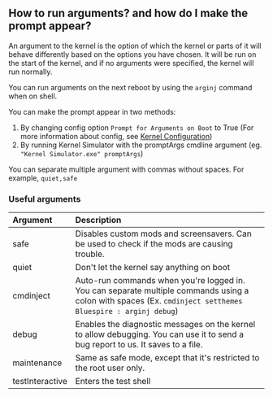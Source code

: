 ## How to run arguments? and how do I make the prompt appear?

An argument to the kernel is the option of which the kernel or parts of it will behave differently based on the options you have chosen. It will be run on the start of the kernel, and if no arguments were specified, the kernel will run normally.

You can run arguments on the next reboot by using the `arginj` command when on shell.

You can make the prompt appear in two methods:

1. By changing config option `Prompt for Arguments on Boot` to True (For more information about config, see [Kernel Configuration](config/Configuration-for-KS.md))
2. By running Kernel Simulator with the promptArgs cmdline argument (eg. `"Kernel Simulator.exe" promptArgs`)

You can separate multiple argument with commas without spaces. For example, `quiet,safe`

### Useful arguments

| Argument        | Description
|:----------------|:------------
| safe            | Disables custom mods and screensavers. Can be used to check if the mods are causing trouble.
| quiet           | Don't let the kernel say anything on boot
| cmdinject       | Auto-run commands when you're logged in. You can separate multiple commands using a colon with spaces (Ex. `cmdinject setthemes Bluespire : arginj debug`)
| debug           | Enables the diagnostic messages on the kernel to allow debugging. You can use it to send a bug report to us. It saves to a file.
| maintenance     | Same as safe mode, except that it's restricted to the root user only.
| testInteractive | Enters the test shell
